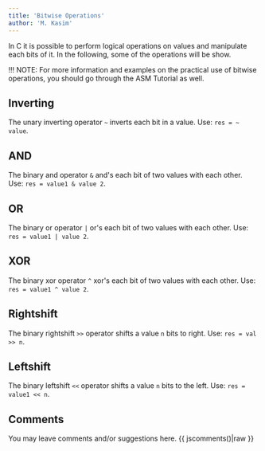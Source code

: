 ```yaml
---
title: 'Bitwise Operations'
author: 'M. Kasim'
---
```


In C it is possible to perform logical operations on values and manipulate each bits of it. In the following, some of the operations will be show.

!!! NOTE: For more information and examples on the practical use of bitwise operations, you should go through the ASM Tutorial as well.

## Inverting
The unary inverting operator `~` inverts each bit in a value. Use: `res = ~ value`.

## AND
The binary and operator `&` and's each bit of two values with each other. Use: `res = value1 & value 2`.

## OR
The binary or operator `|` or's each bit of two values with each other. Use: `res = value1 | value 2`.

## XOR
The binary xor operator `^` xor's each bit of two values with each other. Use: `res = value1 ^ value 2`.

## Rightshift
The binary rightshift `>>` operator shifts a value `n` bits to right. Use: `res = val >> n`.

## Leftshift
The binary leftshift `<<` operator shifts a value `n` bits to the left. Use: `res = value1 << n`.


## Comments
You may leave comments and/or suggestions here.
{{ jscomments()|raw }}